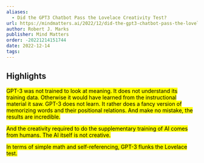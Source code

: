```yaml
---
aliases:
  - Did the GPT3 Chatbot Pass the Lovelace Creativity Test?
url: https://mindmatters.ai/2022/12/did-the-gpt3-chatbot-pass-the-lovelace-test/
author: Robert J. Marks
publisher: Mind Matters
order: -20221214151744
date: 2022-12-14
tags:
---
```


## Highlights
<mark>GPT-3 was not trained to look at meaning. It does not understand its training data. Otherwise it would have learned from the instructional material it saw. GPT-3 does not learn. It rather does a fancy version of memorizing words and their positional relations. And make no mistake, the results are incredible.</mark>

<mark>And the creativity required to do the supplementary training of AI comes from humans. The AI itself is not creative.</mark>

<mark>In terms of simple math and self-referencing, GPT-3 flunks the Lovelace test.</mark>

